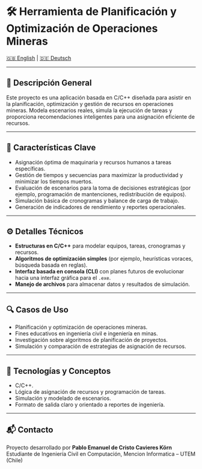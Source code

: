 # 🛠️ Herramienta de Planificación y Optimización de Operaciones Mineras

[🇬🇧 English](README.md) | [🇩🇪 Deutsch](README.de.md)

---

## 📌 Descripción General

Este proyecto es una aplicación basada en C/C++ diseñada para asistir en la planificación, optimización y gestión de recursos en operaciones mineras. Modela escenarios reales, simula la ejecución de tareas y proporciona recomendaciones inteligentes para una asignación eficiente de recursos.

---

## 🎯 Características Clave

- Asignación óptima de maquinaria y recursos humanos a tareas específicas.
- Gestión de tiempos y secuencias para maximizar la productividad y minimizar los tiempos muertos.
- Evaluación de escenarios para la toma de decisiones estratégicas (por ejemplo, programación de mantenciones, redistribución de equipos).
- Simulación básica de cronogramas y balance de carga de trabajo.
- Generación de indicadores de rendimiento y reportes operacionales.

---

## ⚙️ Detalles Técnicos

- **Estructuras en C/C++** para modelar equipos, tareas, cronogramas y recursos.
- **Algoritmos de optimización simples** (por ejemplo, heurísticas voraces, búsqueda basada en reglas).
- **Interfaz basada en consola (CLI)** con planes futuros de evolucionar hacia una interfaz gráfica para el `.exe`.
- **Manejo de archivos** para almacenar datos y resultados de simulación.

---

## 🔍 Casos de Uso

- Planificación y optimización de operaciones mineras.
- Fines educativos en ingeniería civil e ingeniería en minas.
- Investigación sobre algoritmos de planificación de proyectos.
- Simulación y comparación de estrategias de asignación de recursos.

---

## 🧠 Tecnologías y Conceptos

- C/C++.
- Lógica de asignación de recursos y programación de tareas.
- Simulación y modelado de escenarios.
- Formato de salida claro y orientado a reportes de ingeniería.

---

## 📬 Contacto

Proyecto desarrollado por **Pablo Emanuel de Cristo Cavieres Körn**  
Estudiante de Ingeniería Civil en Computación, Mencion Informatica – UTEM (Chile)
